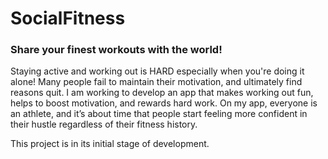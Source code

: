 # SocialFitness
### Share your finest workouts with the world! 

Staying active and working out is HARD especially when you're doing it alone! Many people fail to maintain their motivation, and ultimately find reasons quit. I am working to develop an app that makes working out fun, helps to boost motivation, and rewards hard work. On my app, everyone is an athlete, and it’s about time that people start feeling more confident in their hustle regardless of their fitness history.

This project is in its initial stage of development.
